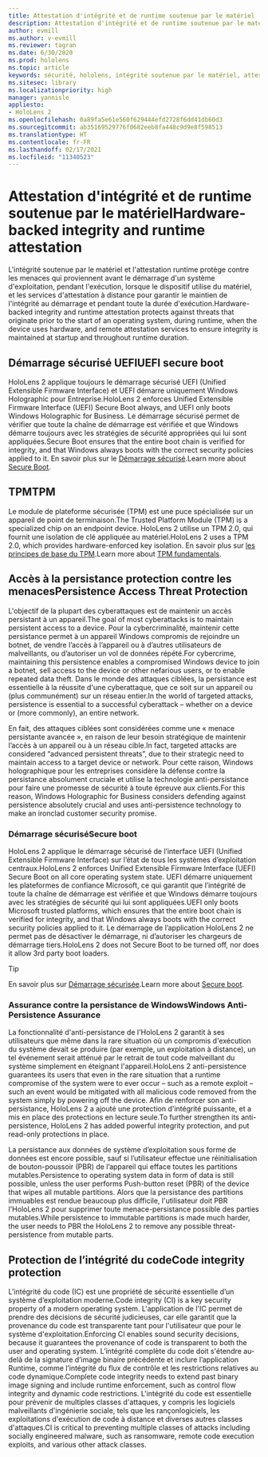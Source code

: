 ```yaml
---
title: Attestation d'intégrité et de runtime soutenue par le matériel
description: Attestation d'intégrité et de runtime soutenue par le matériel
author: evmill
ms.author: v-evmill
ms.reviewer: tagran
ms.date: 6/30/2020
ms.prod: hololens
ms.topic: article
keywords: sécurité, hololens, intégrité soutenue par le matériel, attestation runtime, UEFI, démarrage sécurisé UEFI, démarrage sécurisé, TPM, protection contre les menaces, assurance anti-persistance Windows, intégrité du code, protection du code,
ms.sitesec: library
ms.localizationpriority: high
manager: yannisle
appliesto:
- HoloLens 2
ms.openlocfilehash: 0a89fa5e61e560f629444efd2728f6dd41db60d3
ms.sourcegitcommit: ab35169529776f0682eeb8fa448c9d9e8f598513
ms.translationtype: HT
ms.contentlocale: fr-FR
ms.lasthandoff: 02/17/2021
ms.locfileid: "11340523"
---
```

# <span data-ttu-id="c88e8-104">Attestation d'intégrité et de runtime soutenue par le matériel</span><span class="sxs-lookup"><span data-stu-id="c88e8-104">Hardware-backed integrity and runtime attestation</span></span>

<span data-ttu-id="c88e8-105">L'intégrité soutenue par le matériel et l'attestation runtime protège contre les menaces qui proviennent avant le démarrage d'un système d'exploitation, pendant l'exécution, lorsque le dispositif utilise du matériel, et les services d'attestation à distance pour garantir le maintien de l'intégrité au démarrage et pendant toute la durée d'exécution.</span><span class="sxs-lookup"><span data-stu-id="c88e8-105">Hardware-backed integrity and runtime attestation protects against threats that originate prior to the start of an operating system, during runtime, when the device uses hardware, and remote attestation services to ensure integrity is maintained at startup and throughout runtime duration.</span></span>

## <span data-ttu-id="c88e8-106">Démarrage sécurisé UEFI</span><span class="sxs-lookup"><span data-stu-id="c88e8-106">UEFI secure boot</span></span>

<span data-ttu-id="c88e8-107">HoloLens 2 applique toujours le démarrage sécurisé UEFI (Unified Extensible Firmware Interface) et UEFI démarre uniquement Windows Holographic pour Entreprise.</span><span class="sxs-lookup"><span data-stu-id="c88e8-107">HoloLens 2 enforces Unified Extensible Firmware Interface (UEFI) Secure Boot always, and UEFI only boots Windows Holographic for Business.</span></span>
<span data-ttu-id="c88e8-108">Le démarrage sécurisé permet de vérifier que toute la chaîne de démarrage est vérifiée et que Windows démarre toujours avec les stratégies de sécurité appropriées qui lui sont appliquées.</span><span class="sxs-lookup"><span data-stu-id="c88e8-108">Secure Boot ensures that the entire boot chain is verified for integrity, and that Windows always boots with the correct security policies applied to it.</span></span> <span data-ttu-id="c88e8-109">En savoir plus sur le [Démarrage sécurisé](https://docs.microsoft.com/windows-hardware/design/device-experiences/oem-secure-boot).</span><span class="sxs-lookup"><span data-stu-id="c88e8-109">Learn more about [Secure Boot](https://docs.microsoft.com/windows-hardware/design/device-experiences/oem-secure-boot).</span></span>

## <span data-ttu-id="c88e8-110">TPM</span><span class="sxs-lookup"><span data-stu-id="c88e8-110">TPM</span></span>

<span data-ttu-id="c88e8-111">Le module de plateforme sécurisée (TPM) est une puce spécialisée sur un appareil de point de terminaison.</span><span class="sxs-lookup"><span data-stu-id="c88e8-111">The Trusted Platform Module (TPM) is a specialized chip on an endpoint device.</span></span> <span data-ttu-id="c88e8-112">HoloLens 2 utilise un TPM 2.0, qui fournit une isolation de clé appliquée au matériel.</span><span class="sxs-lookup"><span data-stu-id="c88e8-112">HoloLens 2 uses a TPM 2.0, which provides hardware-enforced key isolation.</span></span> <span data-ttu-id="c88e8-113">En savoir plus sur [les principes de base du TPM](https://docs.microsoft.com/windows/security/information-protection/tpm/tpm-fundamentals).</span><span class="sxs-lookup"><span data-stu-id="c88e8-113">Learn more about [TPM fundamentals](https://docs.microsoft.com/windows/security/information-protection/tpm/tpm-fundamentals).</span></span>

## <span data-ttu-id="c88e8-114">Accès à la persistance protection contre les menaces</span><span class="sxs-lookup"><span data-stu-id="c88e8-114">Persistence Access Threat Protection</span></span>

<span data-ttu-id="c88e8-115">L'objectif de la plupart des cyberattaques est de maintenir un accès persistant à un appareil.</span><span class="sxs-lookup"><span data-stu-id="c88e8-115">The goal of most cyberattacks is to maintain persistent access to a device.</span></span> <span data-ttu-id="c88e8-116">Pour la cybercriminalité, maintenir cette persistance permet à un appareil Windows compromis de rejoindre un botnet, de vendre l’accès à l’appareil ou à d’autres utilisateurs de malveillants, ou d’autoriser un vol de données répété.</span><span class="sxs-lookup"><span data-stu-id="c88e8-116">For cybercrime, maintaining this persistence enables a compromised Windows device to join a botnet, sell access to the device or other nefarious users, or to enable repeated data theft.</span></span> <span data-ttu-id="c88e8-117">Dans le monde des attaques ciblées, la persistance est essentielle à la réussite d'une cyberattaque, que ce soit sur un appareil ou (plus communément) sur un réseau entier.</span><span class="sxs-lookup"><span data-stu-id="c88e8-117">In the world of targeted attacks, persistence is essential to a successful cyberattack – whether on a device or (more commonly), an entire network.</span></span>  

<span data-ttu-id="c88e8-118">En fait, des attaques ciblées sont considérées comme une « menace persistante avancée », en raison de leur besoin stratégique de maintenir l’accès à un appareil ou à un réseau cible.</span><span class="sxs-lookup"><span data-stu-id="c88e8-118">In fact, targeted attacks are considered “advanced persistent threats”, due to their strategic need to maintain access to a target device or network.</span></span> <span data-ttu-id="c88e8-119">Pour cette raison, Windows holographique pour les entreprises considère la défense contre la persistance absolument cruciale et utilise la technologie anti-persistance pour faire une promesse de sécurité à toute épreuve aux clients.</span><span class="sxs-lookup"><span data-stu-id="c88e8-119">For this reason, Windows Holographic for Business considers defending against persistence absolutely crucial and uses anti-persistence technology to make an ironclad customer security promise.</span></span>

### <span data-ttu-id="c88e8-120">Démarrage sécurisé</span><span class="sxs-lookup"><span data-stu-id="c88e8-120">Secure boot</span></span>

<span data-ttu-id="c88e8-121">HoloLens 2 applique le démarrage sécurisé de l’interface UEFI (Unified Extensible Firmware Interface) sur l’état de tous les systèmes d’exploitation centraux.</span><span class="sxs-lookup"><span data-stu-id="c88e8-121">HoloLens 2 enforces Unified Extensible Firmware Interface (UEFI) Secure Boot on all core operating system state.</span></span> <span data-ttu-id="c88e8-122">UEFI démarre uniquement les plateformes de confiance Microsoft, ce qui garantit que l’intégrité de toute la chaîne de démarrage est vérifiée et que Windows démarre toujours avec les stratégies de sécurité qui lui sont appliquées.</span><span class="sxs-lookup"><span data-stu-id="c88e8-122">UEFI only boots Microsoft trusted platforms, which ensures that the entire boot chain is verified for integrity, and that Windows always boots with the correct security policies applied to it.</span></span> <span data-ttu-id="c88e8-123">Le démarrage de l’application HoloLens 2 ne permet pas de désactiver le démarrage, ni d’autoriser les chargeurs de démarrage tiers.</span><span class="sxs-lookup"><span data-stu-id="c88e8-123">HoloLens 2 does not Secure Boot to be turned off, nor does it allow 3rd party boot loaders.</span></span>

> [!Tip]
> <span data-ttu-id="c88e8-124">En savoir plus sur [Démarrage sécurisée](https://docs.microsoft.com/windows-hardware/design/device-experiences/oem-secure-boot).</span><span class="sxs-lookup"><span data-stu-id="c88e8-124">Learn more about [Secure boot](https://docs.microsoft.com/windows-hardware/design/device-experiences/oem-secure-boot).</span></span>

### <span data-ttu-id="c88e8-125">Assurance contre la persistance de Windows</span><span class="sxs-lookup"><span data-stu-id="c88e8-125">Windows Anti-Persistence Assurance</span></span>

<span data-ttu-id="c88e8-126">La fonctionnalité d'anti-persistance de l'HoloLens 2 garantit à ses utilisateurs que même dans la rare situation où un compromis d'exécution du système devait se produire (par exemple, un exploitation à distance), un tel événement serait atténué par le retrait de tout code malveillant du système simplement en éteignant l'appareil.</span><span class="sxs-lookup"><span data-stu-id="c88e8-126">HoloLens 2 anti-persistence guarantees its users that even in the rare situation that a runtime compromise of the system were to ever occur – such as a remote exploit – such an event would be mitigated with all malicious code removed from the system simply by powering off the device.</span></span> <span data-ttu-id="c88e8-127">Afin de renforcer son anti-persistance, HoloLens 2 a ajouté une protection d'intégrité puissante, et a mis en place des protections en lecture seule.</span><span class="sxs-lookup"><span data-stu-id="c88e8-127">To further strengthen its anti-persistence, HoloLens 2 has added powerful integrity protection, and put read-only protections in place.</span></span>

<span data-ttu-id="c88e8-128">La persistance aux données de système d’exploitation sous forme de données est encore possible, sauf si l’utilisateur effectue une réinitialisation de bouton-poussoir (PBR) de l’appareil qui efface toutes les partitions mutables.</span><span class="sxs-lookup"><span data-stu-id="c88e8-128">Persistence to operating system data in form of data is still possible, unless the user performs Push-button reset (PBR) of the device that wipes all mutable partitions.</span></span> <span data-ttu-id="c88e8-129">Alors que la persistance des partitions immuables est rendue beaucoup plus difficile, l'utilisateur doit PBR l'HoloLens 2 pour supprimer toute menace-persistance possible des parties mutables.</span><span class="sxs-lookup"><span data-stu-id="c88e8-129">While persistence to immutable partitions is made much harder, the user needs to PBR the HoloLens 2 to remove any possible threat-persistence from mutable parts.</span></span>

## <span data-ttu-id="c88e8-130">Protection de l’intégrité du code</span><span class="sxs-lookup"><span data-stu-id="c88e8-130">Code integrity protection</span></span>

<span data-ttu-id="c88e8-131">L’intégrité du code (IC) est une propriété de sécurité essentielle d’un système d’exploitation moderne.</span><span class="sxs-lookup"><span data-stu-id="c88e8-131">Code integrity (CI) is a key security property of a modern operating system.</span></span> <span data-ttu-id="c88e8-132">L'application de l'IC permet de prendre des décisions de sécurité judicieuses, car elle garantit que la provenance du code est transparente tant pour l'utilisateur que pour le système d'exploitation.</span><span class="sxs-lookup"><span data-stu-id="c88e8-132">Enforcing CI enables sound security decisions, because it guarantees the provenance of code is transparent to both the user and operating system.</span></span> <span data-ttu-id="c88e8-133">L’intégrité complète du code doit s'étendre au-delà de la signature d’image binaire précédente et inclure l’application Runtime, comme l’intégrité du flux de contrôle et les restrictions relatives au code dynamique.</span><span class="sxs-lookup"><span data-stu-id="c88e8-133">Complete code integrity needs to extend past binary image signing and include runtime enforcement, such as control flow integrity and dynamic code restrictions.</span></span> <span data-ttu-id="c88e8-134">L'intégrité du code est essentielle pour prévenir de multiples classes d'attaques, y compris les logiciels malveillants d'ingénierie sociale, tels que les rançonlogiciels, les exploitations d'exécution de code à distance et diverses autres classes d'attaques.</span><span class="sxs-lookup"><span data-stu-id="c88e8-134">CI is critical to preventing multiple classes of attacks including socially engineered malware, such as ransomware, remote code execution exploits, and various other attack classes.</span></span>
